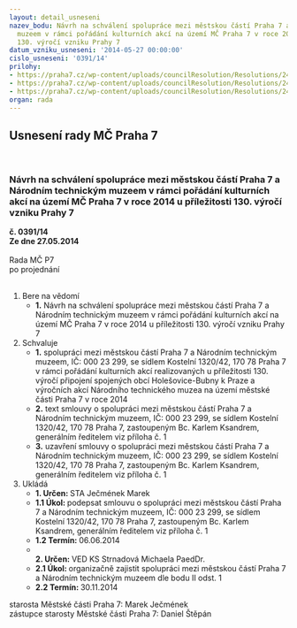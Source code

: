```yaml
---
layout: detail_usneseni
nazev_bodu: Návrh na schválení spolupráce mezi městskou částí Praha 7 a Národním technickým
  muzeem v rámci pořádání kulturních akcí na území MČ Praha 7 v roce 2014 u příležitosti
  130. výročí vzniku Prahy 7
datum_vzniku_usneseni: '2014-05-27 00:00:00'
cislo_usneseni: '0391/14'
prilohy:
- https://praha7.cz/wp-content/uploads/councilResolution/Resolutions/24990/27-14-s__partnerstvi_ntm_mc_p7_oslavy_130_let_p7.doc
- https://praha7.cz/wp-content/uploads/councilResolution/Resolutions/24990/27-14-raris_mcp7_ntm_spoluprace.pdf
- https://praha7.cz/wp-content/uploads/councilResolution/Resolutions/24990/27-14-raris_ntm.pdf
organ: rada
---
```

<div id="ucUsn_pList" class="usn">
	<span><h2>Usnesení rady MČ Praha 7 </h2>
<br></span><div class="standBody">
<span><h3>Návrh na schválení spolupráce mezi městskou částí Praha 7 a Národním technickým muzeem v rámci pořádání kulturních akcí na území MČ Praha 7 v roce 2014 u příležitosti 130. výročí vzniku Prahy 7</h3></span><div class="center">
		<strong>č. 0391/14</strong><br>
	</div>
<div class="center">
		<strong>Ze dne 27.05.2014</strong><br><br>
	</div>Rada MČ P7<br> po projednání<br><br><ol>
<li>Bere na vědomí<ul><li>
<strong>1.</strong> Návrh na schválení spolupráce mezi městskou částí Praha 7 a Národním technickým muzeem v rámci pořádání kulturních akcí na území MČ Praha 7 v roce 2014 u příležitosti 130. výročí vzniku Prahy 7</li></ul>
</li>
<li>Schvaluje<ul>
<li>
<strong>1.</strong> spolupráci mezi městskou částí Praha 7 a Národním technickým muzeem, IČ: 000 23 299, se sídlem Kostelní 1320/42, 170 78 Praha 7 v rámci pořádání kulturních akcí realizovaných u příležitosti 130. výročí připojení spojených obcí Holešovice-Bubny k Praze a výročních akcí Národního technického muzea na území městské části Praha 7 v roce 2014</li>
<li>
<strong>2.</strong> text smlouvy o spolupráci mezi městskou částí Praha 7 a Národním technickým muzeem, IČ: 000 23 299, se sídlem Kostelní 1320/42, 170 78 Praha 7, zastoupeným Bc. Karlem Ksandrem, generálním ředitelem viz příloha č. 1</li>
<li>
<strong>3.</strong> uzavření smlouvy o spolupráci mezi městskou částí Praha 7 a Národním technickým muzeem, IČ: 000 23 299, se sídlem Kostelní 1320/42, 170 78 Praha 7, zastoupeným Bc. Karlem Ksandrem, generálním ředitelem viz příloha č. 1  </li>
</ul>
</li>
<li>Ukládá<ul>
<li>
<strong>1. Určen: </strong>STA Ječmének Marek</li>
<li>
<strong>1.1 Úkol: </strong>podepsat smlouvu o spolupráci mezi městskou částí Praha 7 a Národním technickým muzeem, IČ: 000 23 299, se sídlem Kostelní 1320/42, 170 78 Praha 7, zastoupeným Bc. Karlem Ksandrem, generálním ředitelem viz příloha č. 1</li>
<li>
<strong>1.2 Termín: </strong>06.06.2014</li>
<li>
<strong><br>2. Určen: </strong>VED KS Strnadová Michaela PaedDr.</li>
<li>
<strong>2.1 Úkol: </strong>organizačně zajistit spolupráci mezi městskou částí Praha 7 a Národním technickým muzeem dle bodu II odst. 1</li>
<li>
<strong>2.2 Termín: </strong>30.11.2014</li>
</ul>
</li>
</ol>starosta Městské části Praha 7: Marek Ječmének<br>zástupce starosty Městské části Praha 7: Daniel Štěpán 
</div>
</div>
